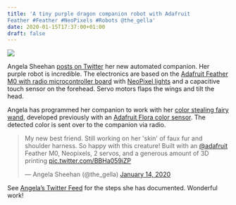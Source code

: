 ```yaml
---
title: 'A tiny purple dragon companion robot with Adafruit
Feather #Feather #NeoPixels #Robots @the_gella'
date: 2020-01-15T17:37:00+01:00
draft: false
---
```


![](https://cdn-blog.adafruit.com/uploads/2020/01/untitled-2.jpg)

Angela Sheehan [posts on Twitter](https://twitter.com/the_gella) her new automated companion. Her purple robot is incredible. The electronics are based on the [Adafruit Feather M0 with radio microcontroller board](https://www.adafruit.com/product/3176) with [NeoPixel lights](https://www.adafruit.com/product/1312) and a capacitive touch sensor on the forehead. Servo motors flaps the wings and tilt the head.

Angela has programmed her companion to work with her [color stealing fairy wand](https://hackaday.io/project/168199-color-stealing-fairy), developed previously with an [Adafruit Flora color sensor](https://www.adafruit.com/product/1356). The detected color is sent over to the companion via radio.

> My new best friend. Still working on her 'skin' of faux fur and shoulder harness. So happy with this creature! Built with an [@adafruit](https://twitter.com/adafruit?ref_src=twsrc%5Etfw) Feather M0, Neopixels, 2 servos, and a generous amount of 3D printing [pic.twitter.com/BBHa059iZP](https://t.co/BBHa059iZP)
> 
> — Angela Sheehan (@the\_gella) [January 14, 2020](https://twitter.com/the_gella/status/1216980805508984832?ref_src=twsrc%5Etfw)

See [Angela’s Twitter Feed](https://twitter.com/the_gella) for the steps she has documented. Wonderful work!